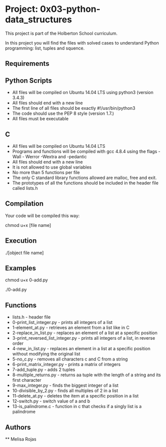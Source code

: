 # Project: 0x03-python-data_structures

This project is part of the Holberton School curriculum.

In this project you will find the files with solved cases to understand Python programming: list, tuples and squence.

## Requirements
## Python Scripts
* All files will be compiled on Ubuntu 14.04 LTS using python3 (version 3.4.3)
* All files should end with a new line
* The first line of all files should be exactly #!/usr/bin/python3
* The code should use the PEP 8 style (version 1.7.)
* All files must be executable

## C
* All files will be compiled on Ubuntu 14.04 LTS
* Programs and functions will be compiled with gcc 4.8.4 using the flags -Wall - Werror -Wextra and -pedantic
* All files should end with a new line
* It is not allowed to use global variables
* No more than 5 functions per file
* The only C standard library functions allowed are malloc, free and exit.
* The prototypes of all the functions should be included in the header file called lists.h

## Compilation

Your code will be compiled this way:

chmod u+x [file name]

## Execution

./[object file name]

## Examples

chmod u+x 0-add.py

./0-add.py

## Functions

* lists.h - header file
* 0-print_list_integer.py - prints all integers of a list
* 1-element_at.py - retrieves an element from a list like in C
* 2-replace_in_list.py - replaces an element of a list at a specific position
* 3-print_reversed_list_integer.py - prints all integers of a list, in reverse order
* 4-new_in_list.py - replaces an element in a list at a specific position without modifying the original list
* 5-no_c.py - removes all characters c and C from a string
* 6-print_matrix_integer.py - prints a matrix of integers
* 7-add_tuple.py - adds 2 tuples
* 8-multiple_returns.py - returns aa tuple with the length of a string and its first character
* 9-max_integer.py - finds the biggest integer of a list
* 10-divisible_by_2.py - finds all multiples of 2 in a list
* 11-delete_at.py - deletes the item at a specific position in a list
* 12-switch.py - switch value of a and b
* 13-is_palindrome.c - function in c that checks if a singly list is a palindrome

## Authors

** Melisa Rojas 

